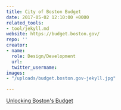 ```yaml
---
title: City of Boston Budget
date: 2017-05-02 12:10:00 +0000
related_tools:
- tool/jekyll.md
website: https://budget.boston.gov/
repo: ''
creator:
- name: 
  role: Design/Development
  url: 
  twitter_username: 
images:
- "/uploads/budget.boston.gov-jekyll.jpg"

---
```

[Unlocking Boston's Budget](https://medium.com/@KHammer/unlocking-bostons-budget-5eaedad50900)
